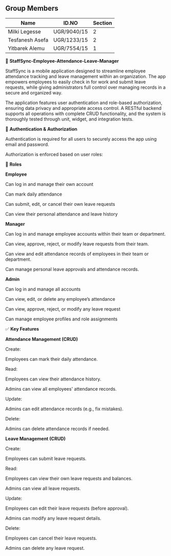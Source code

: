 
## Group Members

| Name              | ID.NO         | Section |  
|-------------------|--------------|----------|  
| Milki Legesse     | UGR/9040/15   | 2       |  
| Tesfanesh Asefa   | UGR/1233/15   | 2       |  
| Yitbarek Alemu    | UGR/7554/15   | 1       |  

📱 **StaffSync-Employee-Attendance-Leave-Manager**

StaffSync is a mobile application designed to streamline employee attendance tracking and leave management within an organization. The app empowers employees to easily check in for work and submit leave requests, while giving administrators full control over managing records in a secure and organized way.

The application features user authentication and role-based authorization, ensuring data privacy and appropriate access control. A RESTful backend supports all operations with complete CRUD functionality, and the system is thoroughly tested through unit, widget, and integration tests.

🔐 **Authentication & Authorization**

Authentication is required for all users to securely access the app using email and password.

Authorization is enforced based on user roles:

👤 **Roles**

**Employee**

Can log in and manage their own account

Can mark daily attendance

Can submit, edit, or cancel their own leave requests

Can view their personal attendance and leave history

**Manager**

Can log in and manage employee accounts within their team or department.

Can view, approve, reject, or modify leave requests from their team.

Can view and edit attendance records of employees in their team or department.

Can manage personal leave approvals and attendance records.


**Admin**

Can log in and manage all accounts

Can view, edit, or delete any employee’s attendance

Can view, approve, reject, or modify any leave request

Can manage employee profiles and role assignments

✅ **Key Features**

**Attendance Management (CRUD)**

Create:

Employees can mark their daily attendance.

Read:

Employees can view their attendance history.

Admins can view all employees' attendance records.

Update:

Admins can edit attendance records (e.g., fix mistakes).

Delete:

Admins can delete attendance records if needed.

**Leave Management (CRUD)**

Create:

Employees can submit leave requests.

Read:

Employees can view their own leave requests and balances.

Admins can view all leave requests.

Update:

Employees can edit their leave requests (before approval).

Admins can modify any leave request details.

Delete:

Employees can cancel their leave requests.

Admins can delete any leave request.

